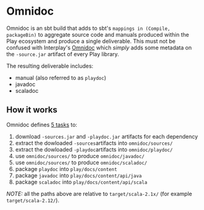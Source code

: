# Omnidoc

Omnidoc is an sbt build that adds to sbt's `mappings in (Compile, packageBin)` to aggregate source code and manuals produced within the Play ecosystem and produce a single deliverable. This must not be confused with Interplay's [Omnidoc](https://github.com/playframework/interplay/blob/main/src/main/scala/interplay/Omnidoc.scala) which _simply_ adds some metadata on the `-source.jar` artifact of every Play library. 

The resulting deliverable includes:

 * manual (also referred to as `playdoc`)
 * javadoc
 * scaladoc

## How it works

Omnidoc defines [5 tasks](https://github.com/playframework/omnidoc/blob/70f04533d0f881a9a7f6c1ac5ec6af1d8bb335f9/project/OmnidocBuild.scala#L88-L92) to:

1. download `-sources.jar` and `-playdoc.jar` artifacts for each dependency
2. extract the dowloaded `-sources`artifacts into `omnidoc/sources/` 
3. extract the dowloaded `-playdoc`artifacts into `omnidoc/playdoc/` 
4. use `omnidoc/sources/` to produce `omnidoc/javadoc/`
5. use `omnidoc/sources/` to produce `omnidoc/scaladoc/`
6. package `playdoc` into `play/docs/content`
7. package `javadoc` into `play/docs/content/api/java`
8. package `scaladoc` into `play/docs/content/api/scala`

*NOTE:* all the paths above are relative to `target/scala-2.1x/` (for example `target/scala-2.12/`). 
